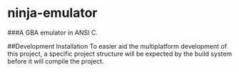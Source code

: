 # ninja-emulator
###A GBA emulator in ANSI C.


##Development Installation
To easier aid the multiplatform development of this project, a specific project structure will be expected by the build system before it will compile the project.
